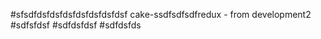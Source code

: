 #sfsdfdsfdsfdsfdsfdsfdsfdsf cake-ssdfsdfsdfredux - from development2
#sdfsfdsf
#sdfdsfdsf
#sdfdsfds
